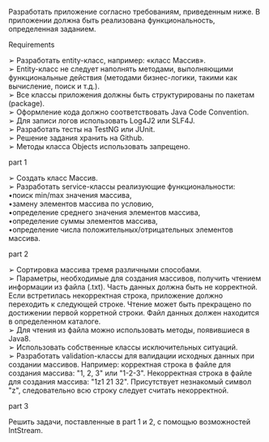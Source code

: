 Разработать  приложение согласно  требованиям,  приведенным  ниже.  В
приложении  должна  быть  реализована  функциональность,  определенная
заданием.

Requirements

➢ Разработать entity-класс, например: «класс Массив».\
➢ Entity-класс не следует наполнять методами, выполняющими функциональные действия
(методами бизнес-логики, такими как вычисление, поиск и т.д.).\
➢ Все классы приложения должны быть структурированы по пакетам (package).\
➢ Оформление кода должно соответствовать Java Code Convention.\
➢ Для записи логов использовать Log4J2 или SLF4J.\
➢ Разработать тесты на TestNG или JUnit.\
➢ Решение задания хранить на Github.\
➢ Методы класса Objects использовать запрещено.

part 1

➢   Создать класс Массив.\
➢   Разработать service-классы реализующие функциональности:\
    •поиск min/max значения массива,\
    •замену элементов массива по условию,\
    •определение среднего значения элементов массива,\
    •определение суммы элементов массива,\
    •определение числа положительных/отрицательных элементов массива.

part 2

➢   Сортировка массива тремя различными способами.\
➢   Параметры, необходимые для создания массивов, получить чтением информации из 
файла (.txt). Часть данных должна быть не корректной. Если встретилась некорректная 
строка, приложение должно переходить к следующей строке. Чтение может быть прекращено 
по достижении первой корретной строки. Файл данных должен находится в определенном 
каталоге.\
➢   Для чтения из файла можно использовать методы, появившиеся в Java8.\
➢   Использовать собственные классы исключительных ситуаций.\
➢   Разработать validation-классы для валидации исходных данных при создании массивов.
Например: корректная строка в файле для создания массива: "1, 2, 3" или "1-2-3".
Некорректная строка в файле для создания массива: "1z1 21 32". Присутствует незнакомый 
символ "z", следовательно всю строку следует считать некорректной.

part 3

Решить задачи, поставленные в part 1 и 2, с помощью возможностей IntStream.